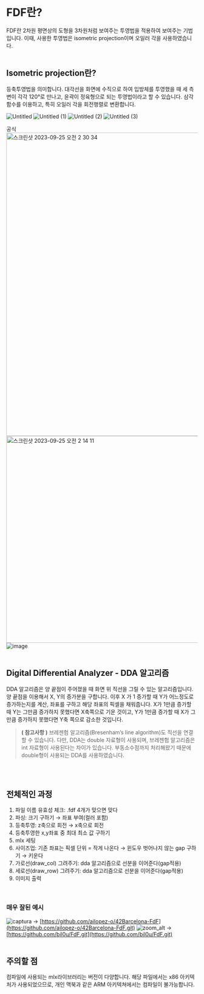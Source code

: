 # FDF란?
FDF란 2차원 평면상의 도형을 3차원처럼 보여주는 투영법을 적용하여 보여주는 기법입니다.
이때, 사용한 투영법은 isometric projection이며 오일러 각을 사용하였습니다.
<br><br>


## Isometric projection란?
등축투영법을 의미합니다. 대각선을 화면에 수직으로 하여 입방체를 투영했을 때 세 측변이 각각 120°로 만나고, 윤곽이 정육형으로 되는 투영법이라고 할 수 있습니다. 삼각함수를 이용하고, 특히 오일러 각을 회전행렬로 변환합니다.

![Untitled](https://github.com/8luerose/FDF/assets/105616046/292b32d9-dd70-44b9-bc0d-5816b1c2d6da)
![Untitled (1)](https://github.com/8luerose/FDF/assets/105616046/5996fff7-9568-4ef1-a41a-5a418893a9b9)
![Untitled (2)](https://github.com/8luerose/FDF/assets/105616046/321caba3-7839-49d4-98d7-c43673d804d5)
![Untitled (3)](https://github.com/8luerose/FDF/assets/105616046/333e244b-b247-4ede-b7ab-44f52c6c78fa)

공식<br>
<img width="798" alt="스크린샷 2023-09-25 오전 2 30 34" src="https://github.com/8luerose/FDF/assets/105616046/cc719f84-3bf5-4c8b-9739-7bddf5c7b2e3">
<img width="544" alt="스크린샷 2023-09-25 오전 2 14 11" src="https://github.com/8luerose/FDF/assets/105616046/63fff799-d046-4423-834b-a4c0cc4c3911">
![image](https://github.com/8luerose/FDF/assets/105616046/b7995b94-91fd-4a2e-af2e-486049b25c22)
<br><br>


## Digital Differential Analyzer - DDA 알고리즘
DDA 알고리즘은 양 끝점이 주어졌을 때 화면 위 직선을 그릴 수 있는 알고리즘입니다.
양 끝점을 이용해서 X, Y의 증가분을 구합니다. 이후 X 가 1 증가할 때 Y가 어느정도로 증가하는지를 계산,
좌표를 구하고 해당 좌표의 픽셀을 채워줍니다. X가 1만큼 증가할 때 Y는 그만큼 증가하지 못했다면 X축쪽으로 기운 것이고, Y가 1만큼 증가할 때 X가 그만큼 증가하지 못했다면 Y축 쪽으로 감소한 것입니다.

> **( 참고사항 )** 브레젠험 알고리즘(Bresenham’s line algorithm)도 직선을 연결할 수 있습니다. 다만, DDA는 double 자료형이 사용되며, 브레젠험 알고리즘은 int 자료형이 사용된다는 차이가 있습니다. 부동소수점까지 처리해왔기 때문에 double형이 사용되는 DDA를 사용하였습니다.


<br><br>
## 전체적인 과정
1. 파일 이름 유효성 체크: .fdf  4개가 맞으면 맞다
2. 파싱: 크기 구하기 → 좌표 부여(컬러 포함)
3. 등축투영: z축으로 회전 → x축으로 회전
4. 등축투영한 x,y좌표 중 최대 최소 값 구하기
5. mlx 세팅
6. 사이즈업: 기존 좌표는 픽셀 단위 = 작게 나온다 → 윈도우 벗어나지 않는 gap 구하기 → 키운다
7. 가로선(draw_col) 그려주기: dda 알고리즘으로 선분을 이어준다(gap적용)
8. 세로선(draw_row) 그려주기: dda 알고리즘으로 선분을 이어준다(gap적용)
9. 이미지 출력
<br>

### 매우 잘된 예시
![captura](https://github.com/8luerose/FDF/assets/105616046/47d829fe-748f-432b-8597-74618ce543de)
-> [https://github.com/ailopez-o/42Barcelona-FdF](https://github.com/ailopez-o/42Barcelona-FdF.git)
![zoom_alt](https://github.com/8luerose/FDF/assets/105616046/51e89e7c-3832-4e44-b2a2-4cfc8145ae7e)
-> [https://github.com/bil0u/FdF.git](https://github.com/bil0u/FdF.git)
<br><br>

## 주의할 점
컴파일에 사용되는 mlx라이브러리는 버전이 다양합니다. 해당 파일에서는 x86 아키텍처가 사용되었으므로, 개인 맥북과 같은 ARM 아키텍쳐에서는 컴파일이 불가능합니다.
